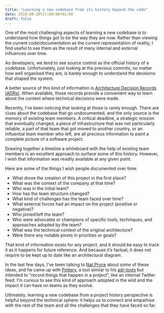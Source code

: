 ```yaml
---
title: "Learning a new codebase from its history beyond the code"
date: 2018-08-20T21:00:00+01:00
draft: false
---
```

One of the most challenging aspects of learning a new codebase is to understand how things got to be the way they are now. Rather than viewing the current code/documentation as the current representation of reality, I find useful to see them as the result of many internal and external influences over time.

As developers, we tend to see source control as the official history of a codebase. Unfortunately, just looking at the previous commits, no matter how well organised they are, is barely enough to understand the decisions that shaped the system.

A better source of this kind of information is [Architecture Decision Records (ADRs)](http://thinkrelevance.com/blog/2011/11/15/documenting-architecture-decisions). When available, those records provide a convenient way to learn about the context where technical decisions were made.

Recently, I’ve been noticing that looking at those is rarely enough. There are clues about the codebase that go undocumented, and the only source is the memory of existing team members. A critical deadline, a strategic mission that eventually changed, a piece of infrastructure that was not particularly reliable, a part of that team that got moved to another country, or an influential team member who left, are all precious information to paint a complete picture of a software project.

Drawing together a timeline a whiteboard with the help of existing team members is an excellent approach to surface some of this history. However, I wish that information was readily available at any given point.

Here are some of the things I wish people documented over time:

* What drove the creation of this project in the first place?
* What was the context of the company at that time?
* Who was in the initial team?
* How has the team structure changed?
* What kind of challenges has the team faced over time?
* What external forces had an impact on the project (positive or negative)?
* Who joined/left the team?
* Who were advocates or champions of specific tools, techniques, and approaches adopted by the team?
* What was the technical context of the original architecture?
* Were there any notable pivots in priorities or goals?

That kind of information exists for any project, and it should be easy to track it as it happens for future reference. And because it’s factual, it does not require to be kept up to date like an architectural diagram.

In the last few days, I’ve been talking to [Nat Pryce](https://twitter.com/natpryce) about some of these ideas, and he came up with [Pottery](https://github.com/npryce/pottery), a tool similar to his [adr-tools](https://github.com/npryce/adr-tools) but intended to “record things that happen in a project”, like an internal Twitter feed. I’m curious to see this kind of approach adopted in the wild and the impact it can have on teams as they evolve.

Ultimately, learning a new codebase from a project history perspective is helpful beyond the technical sphere: it helps us to connect and empathise with the rest of the team and all the challenges that they have faced so far.
